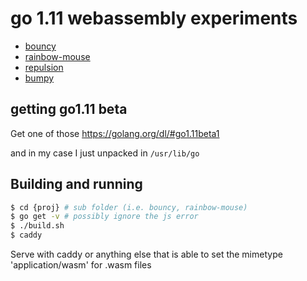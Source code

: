 # go 1.11 webassembly experiments

* [bouncy](https://stdiopt.github.io/gowasm-experiments/bouncy)
* [rainbow-mouse](https://stdiopt.github.io/gowasm-experiments/rainbow-mouse)
* [repulsion](https://stdiopt.github.io/gowasm-experiments/repulsion)
* [bumpy](https://stdiopt.github.io/gowasm-experiments/bumpy)

## getting go1.11 beta

Get one of those
https://golang.org/dl/#go1.11beta1

and in my case I just unpacked in `/usr/lib/go`

## Building and running

```sh
$ cd {proj} # sub folder (i.e. bouncy, rainbow-mouse)
$ go get -v # possibly ignore the js error
$ ./build.sh
$ caddy
```

Serve with caddy or anything else that is able to set the mimetype
'application/wasm' for .wasm files
